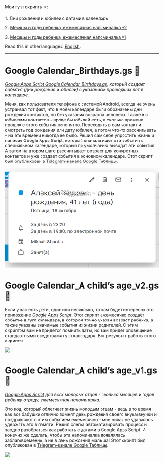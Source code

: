 Мои гугл скрипты :star::

1\. [Дни рождения и юбилеи с датами в календарь](#google-calendar_birthdaysgs-underage)

2\. [Месяцы и годы ребенка, ежемесячная напоминалка v2](#google-calendar_a-childs-age_v2gs-baby)

3\. [Месяцы и годы ребенка, ежемесячная напоминалка v1](#google-calendar_a-childs-age_v1gs-baby)

Read this in other languages: [English](README.md).

__________

# Google Calendar_Birthdays.gs :underage:
*[Google Apps Script Google Calendar_Birthdays.gs](Google%20Calendar_Birthdays.gs), который создает события (дни рождения и юбилеи) с указанием прошедших лет в календаре.*

Меня, как пользователя телефона с системой Android, всегда не очень устраивал тот факт, что в моём календаре были обозначены дни рождения контактов, но без указания возраста человека.
Также и с юбилеями контактов - вроде бы юбилей есть, а сколько времени прошло с этого события непонятно. Переходить в сам контакт и смотреть год рождения или дату юбилея, а потом что-то рассчитывать - на это времени никогда не было. Решил сам себе упростить жизнь и написал Google Apps Script, который сначала ищет эти события в специальном календаре, который по умолчанию выводит эти события. А затем на втором шаге рассчитывает возраст для конкретных контактов и уже создает события в основном календаре. Этот скрипт был опубликован в [Telegram-канале Google Таблицы](https://t.me/google_sheets/365).

![](Google%20Calendar_Birthdays.png)

# Google Calendar_A child’s age_v2.gs :baby:
Если у вас есть дети, один или несколько, то вам будет интересно это приложение *[Google Apps Script](Google%20Calendar_A%20child’s%20age_v2.gs)*. Этот скрипт ежемесячно создаёт событие в гугл календаре, в котором точно указан возраст ребенка, а также указаны значимые события из жизни родителей. С этим скриптом вам не придётся помнить даты, но вам придёт оповещение стандартными средствами гугл календаря. Вот результат работы этого скрипта:

![](Google%20Calendar_A%20child’s%20age_v2.png)


# Google Calendar_A child’s age_v1.gs :baby:
*[Google Apps Script](Google%20Calendar_A%20child’s%20age_v1.gs) для всех молодых отцов - сколько месяцев и годов ребенку отроду, ежемесячная напоминалка.*

Это код, который облегчает жизнь молодым отцам - ведь в то время как все бабушки отлично помнят день рождения своего внука/внучки и поздравляют с этим событием ежемесячно - мне никак не удавалось удержать это в памяти. Решил слегка автоматизировать процесс и заодно разобраться как работать с датами в Google Apps Script. И конечно же сделать, чтобы эта напоминалка появлялась заблаговременно, а не в день рождения малыша! Этот скрипт был опубликован в [Telegram-канале Google Таблицы](https://t.me/google_sheets/435).

![](Google%20Calendar_A%20child’s%20age_v1.png)

